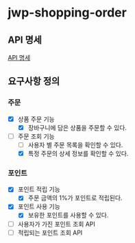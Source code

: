 # jwp-shopping-order

## API 명세

[API 명세](API.md)

## 요구사항 정의

### 주문

- [x] 상품 주문 기능
    - [x] 장바구니에 담은 상품을 주문할 수 있다.
- [ ] 주문 조회 기능
    - [ ] 사용자 별 주문 목록을 확인할 수 있다.
    - [x] 특정 주문의 상세 정보를 확인할 수 있다.

### 포인트

- [x] 포인트 적립 기능
    - [x] 주문 금액의 1%가 포인트로 적립된다.

- [x] 포인트 사용 기능
    - [x] 보유한 포인트를 사용할 수 있다.

- [ ] 사용자가 가진 포인트 조회 API
- [ ] 적립되는 포인트 조회 API
